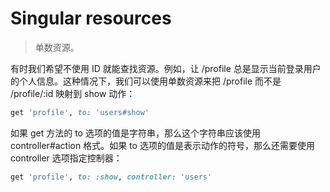 # Singular resources
> 单数资源。

有时我们希望不使用 ID 就能查找资源。例如，让 /profile 总是显示当前登录用户的个人信息。这种情况下，我们可以使用单数资源来把 /profile 而不是 /profile/:id 映射到 show 动作：

```rb
get 'profile', to: 'users#show'
```

如果 get 方法的 to 选项的值是字符串，那么这个字符串应该使用 controller#action 格式。如果  to 选项的值是表示动作的符号，那么还需要使用 controller 选项指定控制器：

```rb
get 'profile', to: :show, controller: 'users'
```